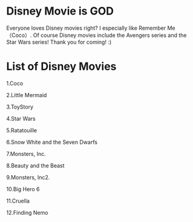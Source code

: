 # Disney Movie is GOD
Everyone loves Disney movies right? I especially like Remember Me（Coco）.
Of course Disney movies include the Avengers series and the Star Wars series!
Thank you for coming! :)


# List of Disney Movies
1.Coco

2.Little Mermaid

3.ToyStory

4.Star Wars

5.Ratatouille

6.Snow White and the Seven Dwarfs

7.Monsters, Inc.

8.Beauty and the Beast

9.Monsters, Inc2.

10.Big Hero 6

11.Cruella

12.Finding Nemo

